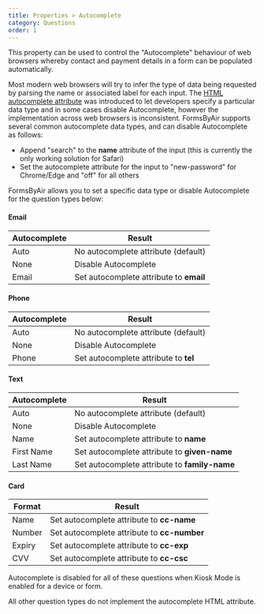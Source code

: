 ```yaml
---
title: Properties > Autocomplete
category: Questions
order: 1
---
```


This property can be used to control the "Autocomplete" behaviour of web browsers whereby contact and payment details in a form can be populated automatically.

Most modern web browsers will try to infer the type of data being requested by parsing the name or associated label for each input. The [HTML autocomplete attribute](https://developer.mozilla.org/en-US/docs/Web/HTML/Attributes/autocomplete) was introduced to let developers specify a particular data type and in some cases disable Autocomplete, however the implementation across web browsers is inconsistent. FormsByAir supports several common autocomplete data types, and can disable Autocomplete as follows:

* Append "search" to the **name** attribute of the input (this is currently the only working solution for Safari)
* Set the autocomplete attribute for the input to "new-password" for Chrome/Edge and "off" for all others

FormsByAir allows you to set a specific data type or disable Autocomplete for the question types below:

#### Email

|Autocomplete|Result|
|---|---|
|Auto|No autocomplete attribute (default)|
|None|Disable Autocomplete|
|Email|Set autocomplete attribute to **email**|

#### Phone

|Autocomplete|Result|
|---|---|
|Auto|No autocomplete attribute (default)|
|None|Disable Autocomplete|
|Phone|Set autocomplete attribute to **tel**|

#### Text

|Autocomplete|Result|
|---|---|
|Auto|No autocomplete attribute (default)|
|None|Disable Autocomplete|
|Name|Set autocomplete attribute to **name**|
|First Name|Set autocomplete attribute to **given-name**|
|Last Name|Set autocomplete attribute to **family-name**|

#### Card

|Format|Result|
|---|---|
|Name|Set autocomplete attribute to **cc-name**|
|Number|Set autocomplete attribute to **cc-number**|
|Expiry|Set autocomplete attribute to **cc-exp**|
|CVV|Set autocomplete attribute to **cc-csc**|

Autocomplete is disabled for all of these questions when Kiosk Mode is enabled for a device or form.

All other question types do not implement the autocomplete HTML attribute.